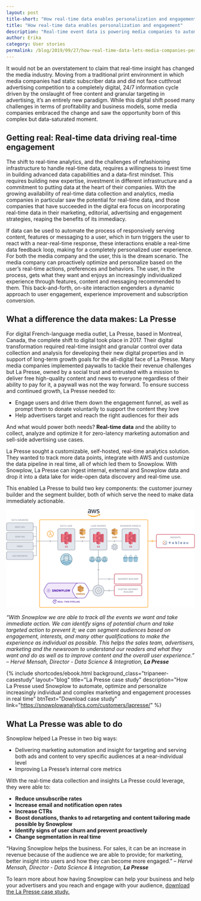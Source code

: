 ```yaml
---
layout: post
title-short: "How real-time data enables personalization and engagement"
title: "How real-time data enables personalization and engagement"
description: "Real-time event data is powering media companies to automate, optimize and personalize complex marketing actions and personalization"
author: Erika
category: User stories
permalink: /blog/2019/09/27/how-real-time-data-lets-media-companies-personalize-content-messaging-and-advertising/
---
```


It would not be an overstatement to claim that real-time insight has changed the media industry. Moving from a traditional print environment in which media companies had static subscriber data and did not face cutthroat advertising competition to a completely digital, 24/7 information cycle driven by the onslaught of free content and granular targeting in advertising, it’s an entirely new paradigm. While this digital shift posed many challenges in terms of profitability and business models, some media companies embraced the change and saw the opportunity born of this complex but data-saturated moment. 


## Getting real: Real-time data driving real-time engagement

The shift to real-time analytics, and the challenges of refashioning infrastructure to handle real-time data, requires a willingness to invest time in building advanced data capabilities and a data-first mindset. This requires building new expertise, investment in different infrastructure and a commitment to putting data at the heart of their companies. With the growing availability of real-time data collection and analytics, media companies in particular saw the potential for real-time data, and those companies that have succeeded in the digital era focus on incorporating real-time data in their marketing, editorial, advertising and engagement strategies, reaping the benefits of its immediacy. 

If data can be used to automate the process of responsively serving content, features or messaging to a user, which in turn triggers the user to react with a near-real-time response, these interactions enable a real-time data feedback loop, making for a completely personalized user experience. For both the media company and the user, this is the dream scenario. The media company can proactively optimize and personalize based on the user’s real-time actions, preferences and behaviors. The user, in the process, gets what they want and enjoys an increasingly individualized experience through features, content and messaging recommended to them. This back-and-forth, on-site interaction engenders a dynamic approach to user engagement, experience improvement and subscription conversion. 


## What a difference the data makes: La Presse

For digital French-language media outlet, La Presse, based in Montreal, Canada, the complete shift to digital took place in 2017. Their digital transformation required real-time insight and granular control over data collection and analysis for developing their new digital properties and in support of long-term growth goals for the all-digital face of La Presse. Many media companies implemented paywalls to tackle their revenue challenges but La Presse, owned by a social trust and entrusted with a mission to deliver free high-quality content and news to everyone regardless of their ability to pay for it, a paywall was not the way forward. To ensure success and continued growth, La Presse needed to: 



*   Engage users and drive them down the engagement funnel, as well as prompt them to donate voluntarily to support the content they love
*   Help advertisers target and reach the right audiences for their ads

And what would power both needs? **Real-time data** and the ability to collect, analyze and optimize it for zero-latency marketing automation and sell-side advertising use cases. 

La Presse sought a customizable, self-hosted, real-time analytics solution. They wanted to track more data points, integrate with AWS and customize the data pipeline in real time, all of which led them to Snowplow. With Snowplow, La Presse can ingest internal, external and Snowplow data and drop it into a data lake for wide-open data discovery and real-time use. 

This enabled La Presse to build two key components: the customer journey builder and the segment builder, both of which serve the need to make data immediately actionable. 


![alt_text](/assets/img/blog/2019/09/Snowplow-Case-Study-LaPresse-1.png "Lapresse")


_“With Snowplow we are able to track all the events we want and take immediate action. We can identify signs of potential churn and take targeted action to prevent it; we can segment audiences based on engagement, interests, and many other qualifications to make the experience as individual as possible. This helps the sales team, advertisers, marketing and the newsroom to understand our readers and what they want and do as well as to improve content and the overall user experience.”  –_ _Hervé Mensah, Director - Data Science & Integration, **La Presse**_



 {% include shortcodes/ebook.html background_class="tripaneer-casestudy" layout="blog" title="La Presse case study" description="How La Presse used Snowplow to automate, optimize and personalize increasingly individual and complex marketing and engagement processes in real time" btnText="Download case study" link="https://snowplowanalytics.com/customers/lapresse/" %}



## What La Presse was able to do

Snowplow helped La Presse in two big ways: 



*   Delivering marketing automation and insight for targeting and serving both ads and content to very specific audiences at a near-individual level
*   Improving La Presse’s internal core metrics

With the real-time data collection and insights La Presse could leverage, they were able to:



*   **Reduce unsubscribe rates**
*   **Increase email and notification open rates**
*   **Increase CTRs**
*   **Boost donations, thanks to ad retargeting and content tailoring made possible by Snowplow**
*   **Identify signs of user churn and prevent proactively**
*   **Change segmentation in real time**

“Having Snowplow helps the business. For sales, it can be an increase in revenue because of the audience we are able to provide; for marketing, better insight into users and how they can become more engaged.” – _Hervé Mensah, Director - Data Science & Integration, **La Presse**_

To learn more about how having Snowplow can help your business and help your advertisers and you reach and engage with your audience, [download the La Presse case study. ](https://snowplowanalytics.com/customers/lapresse/)
